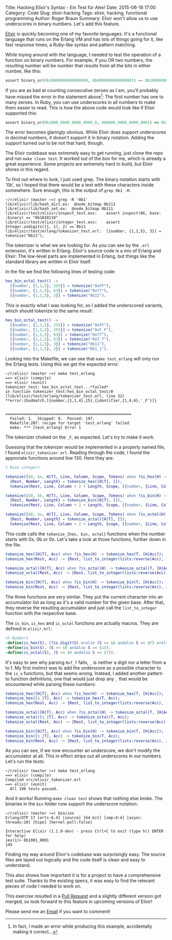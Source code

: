 Title: Hacking Elixir's Syntax - Ein Test für Alex!
Date: 2015-06-16 17:00
Category: Code
Slug: elixir-hacking
Tags: elixir, hacking, functional programming
Author: Roger Braun
Summary: Elixir won't allow us to use underscores in binary numbers. Let's add this feature.

[Elixir](http://elixir-lang.org/) is quickly becoming one of my favorite languages. It's a functional language that runs on the Erlang VM and has lots of things going for it, like fast response times, a Ruby-like syntax and pattern matching.

While toying around with the language, I needed to test the operation of a function on binary numbers. For example, if you OR two numbers, the resulting number will be number that results from all the bits in either number, like this:

```elixir
assert binary_or(0b10000000000000000, 0b0000000000000001) == 0b1000000000000001
```

If you are as bad at counting consecutive zeroes as I am, you'll probably have missed the error in the statement above[^1]: The first number has one to many zeroes. In Ruby, you can use underscores in all numbers to make them easier to read. This is how the above code would look like if Elixir supported this:

```ruby
assert binary_or(0b1000_0000_0000_0000_0, 0b0000_0000_0000_0001) == 0b1000_0000_0000_0001
```

The error becomes glaringly obvious. While Elixir does support underscores in decimal numbers, it doesn't support it in binary notation. Adding the support turned out to be not that hard, though.

The Elixir codebase was extremely easy to get running, just clone the repo and run `make clean test`. It worked out of the box for me, which is already a great experience. Some projects are extremely hard to build, but Elixir shines in this regard.

To find out where to look, I just used grep. The binary notation starts with '0b', so I hoped that there would be a test with these characters inside somewhere. Sure enough, this is the output of `grep 0b1 -R`:

```console
~/r/elixir (master ⚡=) grep -R '0b1' 
lib/elixir/lib/hash_dict.ex:  @node_bitmap 0b111
lib/elixir/lib/hash_set.ex:  @node_bitmap 0b111
lib/elixir/test/elixir/inspect_test.exs:    assert inspect(86, base: :binary) == "0b1010110"
lib/elixir/test/elixir/integer_test.exs:    assert Integer.undigits([1, 1], 2) == 0b11
lib/elixir/test/erlang/tokenizer_test.erl:  [{number, {1,1,5}, 3}] = tokenize("0b11"),
```

The tokenizer is what we are looking for. As you can see by the `.erl` extension, it's written in Erlang. Elixir's source code is a mix of Erlang and Elixir: The low-level parts are implemented in Erlang, but things like the standard library are written in Elixir itself.

In the file we find the following lines of testing code:

```erlang
hex_bin_octal_test() ->
  [{number, {1,1,5}, 255}] = tokenize("0xFF"),
  [{number, {1,1,5}, 63}] = tokenize("0o77"),
  [{number, {1,1,5}, 3}] = tokenize("0b11").
```

This is exactly what I was looking for, so I added the underscored variants, which should tokenize to the same result:


```erlang
hex_bin_octal_test() ->
  [{number, {1,1,5}, 255}] = tokenize("0xFF"),
  [{number, {1,1,5}, 255}] = tokenize("0xF_F"),
  [{number, {1,1,5}, 63}] = tokenize("0o77"),
  [{number, {1,1,5}, 63}] = tokenize("0o7_7"),
  [{number, {1,1,5}, 3}] = tokenize("0b11"),
  [{number, {1,1,5}, 3}] = tokenize("0b1_1").
```

Looking into the Makefile, we can see that `make test_erlang` will only run the Erlang tests. Using this we get the expected error:

```console
~/r/elixir (master ⚡=) make test_erlang
==> elixir (compile)
==> elixir (eunit)
tokenizer_test: hex_bin_octal_test...*failed*
in function tokenizer_test:hex_bin_octal_test/0 (lib/elixir/test/erlang/tokenizer_test.erl, line 32)
**error:{badmatch,[{number,{1,1,4},15},{identifier,{1,4,6},'_F'}]}


=======================================================
  Failed: 1.  Skipped: 0.  Passed: 197.
  Makefile:207: recipe for target 'test_erlang' failed
  make: *** [test_erlang] Error 1
```

The tokenizer choked on the `_F`, as expected. Let's try to make it work.

Guessing that the tokenizer would be implemented in a properly named file, I found `elixir_tokenizer.erl`. Reading through the code, I found the approriate functions around line 130. Here they are:

```erlang
% Base integers

tokenize([$0, $x, H|T], Line, Column, Scope, Tokens) when ?is_hex(H) ->
  {Rest, Number, Length} = tokenize_hex([H|T], []),
  tokenize(Rest, Line, Column + 2 + Length, Scope, [{number, {Line, Column, Column + 2 + Length}, Number}|Tokens]);

tokenize([$0, $b, H|T], Line, Column, Scope, Tokens) when ?is_bin(H) ->
  {Rest, Number, Length} = tokenize_bin([H|T], []),
  tokenize(Rest, Line, Column + 2 + Length, Scope, [{number, {Line, Column, Column + 2 + Length}, Number}|Tokens]);

tokenize([$0, $o, H|T], Line, Column, Scope, Tokens) when ?is_octal(H) ->
  {Rest, Number, Length} = tokenize_octal([H|T], []),
  tokenize(Rest, Line, Column + 2 + Length, Scope, [{number, {Line, Column, Column + 2 + Length}, Number}|Tokens]);
```

This code calls the `tokenize_{hex, bin, octal}` functions when the number starts with 0x, 0b or 0o. Let's take a look at those functions, further down in the file.

```erlang
tokenize_hex([H|T], Acc) when ?is_hex(H) -> tokenize_hex(T, [H|Acc]);
tokenize_hex(Rest, Acc) -> {Rest, list_to_integer(lists:reverse(Acc), 16), length(Acc)}.

tokenize_octal([H|T], Acc) when ?is_octal(H) -> tokenize_octal(T, [H|Acc]);
tokenize_octal(Rest, Acc) -> {Rest, list_to_integer(lists:reverse(Acc), 8), length(Acc)}.

tokenize_bin([H|T], Acc) when ?is_bin(H) -> tokenize_bin(T, [H|Acc]);
tokenize_bin(Rest, Acc) -> {Rest, list_to_integer(lists:reverse(Acc), 2), length(Acc)}.
```

The three functions are very similar. They put the current character into an accumulator list as long as it's a valid number for the given base. After that, they reverse the resulting accumulator and just call the `list_to_integer` function with the respective base.

The `is_bin`, `is_hex` and `is_octal` functions are actually macros. They are defined in `elixir.hrl`:

```erlang
%% Numbers
-define(is_hex(S), (?is_digit(S) orelse (S >= $A andalso S =< $F) orelse (S >= $a andalso S =< $f))).
-define(is_bin(S), (S >= $0 andalso S =< $1)).
-define(is_octal(S), (S >= $0 andalso S =< $7)).
```

It's easy to see why parsing `0xf_f` fails, `_` is neither a digit nor a letter from a to f. My first instinct was to add the underscore as a possible character to the `is_x` functions, but that seems wrong. Instead, I added another pattern to function definitions, one that would just drop any `_` that would be encountered while parsing these numbers:


```erlang
tokenize_hex([H|T], Acc) when ?is_hex(H) -> tokenize_hex(T, [H|Acc]);
tokenize_hex([$_|T], Acc) -> tokenize_hex(T, Acc);
tokenize_hex(Rest, Acc) -> {Rest, list_to_integer(lists:reverse(Acc), 16), length(Acc)}.

tokenize_octal([H|T], Acc) when ?is_octal(H) -> tokenize_octal(T, [H|Acc]);
tokenize_octal([$_|T], Acc) -> tokenize_octal(T, Acc);
tokenize_octal(Rest, Acc) -> {Rest, list_to_integer(lists:reverse(Acc), 8), length(Acc)}.

tokenize_bin([H|T], Acc) when ?is_bin(H) -> tokenize_bin(T, [H|Acc]);
tokenize_bin([$_|T], Acc) -> tokenize_bin(T, Acc);
tokenize_bin(Rest, Acc) -> {Rest, list_to_integer(lists:reverse(Acc), 2), length(Acc)}.
```

As you can see, if we now encounter an underscore, we don't modify the accumulator at all. This in effect strips out all underscores in our numbers. Let's run the tests:

```console
~/r/elixir (master ⚡=) make test_erlang
==> elixir (compile)
Compiled src/elixir_tokenizer.erl
==> elixir (eunit)
  All 198 tests passed.
```

And it works! Running `make clean test` shows that nothing else broke. The binaries in the `bin` folder now support the underscore notation:

```iex
~/r/elixir (master ⚡=) bin/iex
Erlang/OTP 17 [erts-6.4] [source] [64-bit] [smp:4:4] [async-threads:10] [hipe] [kernel-poll:false]

Interactive Elixir (1.1.0-dev) - press Ctrl+C to exit (type h() ENTER for help)
iex(1)> 0b1001_0001
145
```

Finding my way around Elixir's codebase was surprisingly easy. The source files are layed out logically and the code itself is clean and easy to understand.

This also shows how important it is for a project to have a comprehensive test suite. Thanks to the existing specs, it was easy to find the relevant pieces of code I needed to work on.

This exercise resulted in a [Pull Request](https://github.com/elixir-lang/elixir/pull/3395) and a slightly different version got merged, so look forward to this feature in upcoming versions of Elixir!

Please send me an [Email](mailto:blog@rogerbraun.net) if you want to comment!

[^1]: In fact, I made an error while producing this example, accidentally making it correct...
